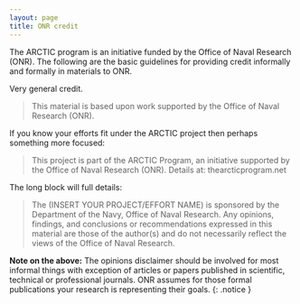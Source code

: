 ```yaml
---
layout: page
title: ONR credit
---
```


The ARCTIC program is an initiative funded by the Office of Naval Research
(ONR).  The following are the basic guidelines for providing credit informally
and formally in materials to ONR.

Very general credit.

> This material is based upon work supported by the Office of Naval Research (ONR).

If you know your efforts fit under the ARCTIC project then perhaps something more focused:

> This project is part of the ARCTIC Program, an initiative supported by the Office of Naval Research (ONR). Details at: thearcticprogram.net

The long block will full details:

> The (INSERT YOUR PROJECT/EFFORT NAME) is sponsored by the Department of the Navy, Office of Naval Research. Any opinions, findings, and conclusions or recommendations expressed in this material are those of the author(s) and do not necessarily reflect the views of the Office of Naval Research.

**Note on the above:**  The opinions disclaimer should be involved for most informal things with exception of articles or papers published in scientific, technical or professional journals.  ONR assumes for those formal publications your research is representing their goals. 
{: .notice }

